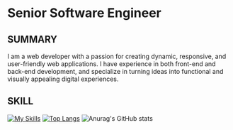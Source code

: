 # Senior Software Engineer

## SUMMARY
I am a web developer with a passion for creating dynamic, responsive, and user-friendly web applications. I have experience in both front-end and back-end development, and specialize in turning ideas into functional and visually appealing digital experiences.
## SKILL
[![My Skills](https://skillicons.dev/icons?i=c,cs,cpp,go,py,dart,html,css,js,jquery,react,redux,nextjs,nestjs,nuxtjs,angular,vue,svelte,tailwind,bootstrap,materialui,sass,vite,babel,flask,django,dotnet,spring,nodejs,php,laravel,mysql,mongodb,firebase,postgres,java,kotlin,git,github,gmail,gitlab,kubernetes,selenium,terraform,gcp,azure,aws,heroku,figma,wordpress,vscode,sublime&theme=light)](https://skillicons.dev)
[![Top Langs](https://github-readme-stats.vercel.app/api/top-langs/?username=minion-star&layout=pie&theme=tokyonight&hide=html,css&langs_count=8&bg_color=0d1117&text_color=ffffff)](https://github.com/anuraghazra/github-readme-stats)
![Anurag's GitHub stats](https://github-readme-stats.vercel.app/api?username=minion-star&show_icons=true&theme=radical)
